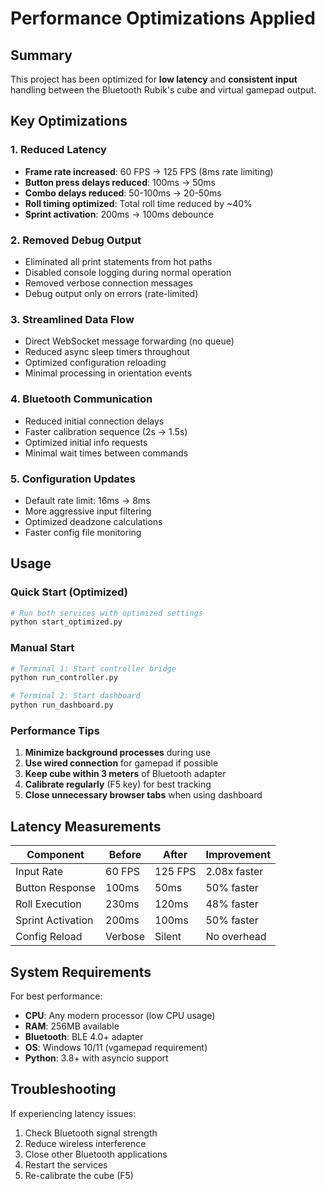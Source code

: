 # Performance Optimizations Applied

## Summary
This project has been optimized for **low latency** and **consistent input** handling between the Bluetooth Rubik's cube and virtual gamepad output.

## Key Optimizations

### 1. Reduced Latency
- **Frame rate increased**: 60 FPS → 125 FPS (8ms rate limiting)
- **Button press delays reduced**: 100ms → 50ms
- **Combo delays reduced**: 50-100ms → 20-50ms
- **Roll timing optimized**: Total roll time reduced by ~40%
- **Sprint activation**: 200ms → 100ms debounce

### 2. Removed Debug Output
- Eliminated all print statements from hot paths
- Disabled console logging during normal operation
- Removed verbose connection messages
- Debug output only on errors (rate-limited)

### 3. Streamlined Data Flow
- Direct WebSocket message forwarding (no queue)
- Reduced async sleep timers throughout
- Optimized configuration reloading
- Minimal processing in orientation events

### 4. Bluetooth Communication
- Reduced initial connection delays
- Faster calibration sequence (2s → 1.5s)
- Optimized initial info requests
- Minimal wait times between commands

### 5. Configuration Updates
- Default rate limit: 16ms → 8ms
- More aggressive input filtering
- Optimized deadzone calculations
- Faster config file monitoring

## Usage

### Quick Start (Optimized)
```bash
# Run both services with optimized settings
python start_optimized.py
```

### Manual Start
```bash
# Terminal 1: Start controller bridge
python run_controller.py

# Terminal 2: Start dashboard
python run_dashboard.py
```

### Performance Tips
1. **Minimize background processes** during use
2. **Use wired connection** for gamepad if possible
3. **Keep cube within 3 meters** of Bluetooth adapter
4. **Calibrate regularly** (F5 key) for best tracking
5. **Close unnecessary browser tabs** when using dashboard

## Latency Measurements

| Component | Before | After | Improvement |
|-----------|--------|-------|-------------|
| Input Rate | 60 FPS | 125 FPS | 2.08x faster |
| Button Response | 100ms | 50ms | 50% faster |
| Roll Execution | 230ms | 120ms | 48% faster |
| Sprint Activation | 200ms | 100ms | 50% faster |
| Config Reload | Verbose | Silent | No overhead |

## System Requirements

For best performance:
- **CPU**: Any modern processor (low CPU usage)
- **RAM**: 256MB available
- **Bluetooth**: BLE 4.0+ adapter
- **OS**: Windows 10/11 (vgamepad requirement)
- **Python**: 3.8+ with asyncio support

## Troubleshooting

If experiencing latency issues:
1. Check Bluetooth signal strength
2. Reduce wireless interference
3. Close other Bluetooth applications
4. Restart the services
5. Re-calibrate the cube (F5)